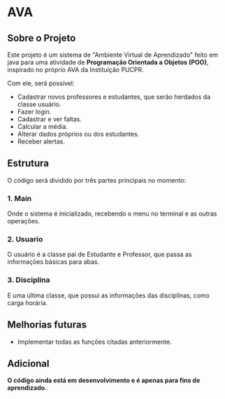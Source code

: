 # AVA

## Sobre o Projeto

Este projeto é um sistema de "Ambiente Virtual de Aprendizado" feito em java para uma atividade de **Programação Orientada a Objetos (POO)**, inspirado no próprio AVA da Instituição PUCPR.

Com ele, será possível:

- Cadastrar novos professores e estudantes, que serão herdados da classe usuário.
- Fazer login.
- Cadastrar e ver faltas.
- Calcular a média.
- Alterar dados próprios ou dos estudantes.
- Receber alertas.

## Estrutura

O código será dividido por três partes principais no momento:

### 1. **Main**
Onde o sistema é inicializado, recebendo o menu no terminal e as outras operações.

### 2. **Usuario**
O usuário é a classe pai de Estudante e Professor, que passa as informações básicas para abas.

### 3. **Disciplina**
E uma última classe, que possui as informações das disciplinas, como carga horária.

## Melhorias futuras

- Implementar todas as funções citadas anteriormente.

## Adicional

**O código ainda está em desenvolvimento e é apenas para fins de aprendizado.**